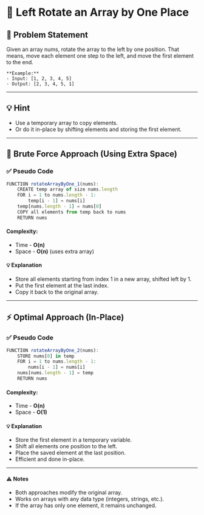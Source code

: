 # 🔄 Left Rotate an Array by One Place

## 🧩 Problem Statement
Given an array nums, rotate the array to the left by one position.
That means, move each element one step to the left, and move the first element to the end.

```
**Example:**
- Input: [1, 2, 3, 4, 5]
- Output: [2, 3, 4, 5, 1]
```

---

## 💡 Hint
- Use a temporary array to copy elements.
- Or do it in-place by shifting elements and storing the first element.

---

## 🐌 Brute Force Approach (Using Extra Space)

### ✅ Pseudo Code
```js
FUNCTION rotateArrayByOne_1(nums):
    CREATE temp array of size nums.length
    FOR i = 1 to nums.length - 1:
        temp[i - 1] = nums[i]
    temp[nums.length - 1] = nums[0]
    COPY all elements from temp back to nums
    RETURN nums
```
#### Complexity:
- Time - **O(n)**
- Space - **O(n)** (uses extra array)
#### 💡 Explanation
- Store all elements starting from index 1 in a new array, shifted left by 1.
- Put the first element at the last index.
- Copy it back to the original array.

---

## ⚡ Optimal Approach (In-Place)

### ✅ Pseudo Code
```js
FUNCTION rotateArrayByOne_2(nums):
    STORE nums[0] in temp
    FOR i = 1 to nums.length - 1:
        nums[i - 1] = nums[i]
    nums[nums.length - 1] = temp
    RETURN nums
```
#### Complexity:
- Time - **O(n)**
- Space - **O(1)**
#### 💡 Explanation
- Store the first element in a temporary variable.
- Shift all elements one position to the left.
- Place the saved element at the last position.
- Efficient and done in-place.

---

#### ⚠️ Notes
- Both approaches modify the original array.
- Works on arrays with any data type (integers, strings, etc.).
- If the array has only one element, it remains unchanged.